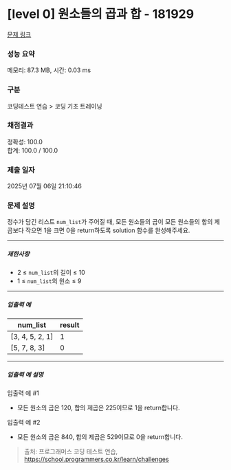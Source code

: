 # [level 0] 원소들의 곱과 합 - 181929 

[문제 링크](https://school.programmers.co.kr/learn/courses/30/lessons/181929) 

### 성능 요약

메모리: 87.3 MB, 시간: 0.03 ms

### 구분

코딩테스트 연습 > 코딩 기초 트레이닝

### 채점결과

정확성: 100.0<br/>합계: 100.0 / 100.0

### 제출 일자

2025년 07월 06일 21:10:46

### 문제 설명

<p>정수가 담긴 리스트 <code>num_list</code>가 주어질 때, 모든 원소들의 곱이 모든 원소들의 합의 제곱보다 작으면 1을 크면 0을 return하도록 solution 함수를 완성해주세요.</p>

<hr>

<h5>제한사항</h5>

<ul>
<li>2 ≤ <code>num_list</code>의 길이 ≤ 10</li>
<li>1 ≤ <code>num_list</code>의 원소 ≤ 9</li>
</ul>

<hr>

<h5>입출력 예</h5>
<table class="table">
        <thead><tr>
<th>num_list</th>
<th>result</th>
</tr>
</thead>
        <tbody><tr>
<td>[3, 4, 5, 2, 1]</td>
<td>1</td>
</tr>
<tr>
<td>[5, 7, 8, 3]</td>
<td>0</td>
</tr>
</tbody>
      </table>
<hr>

<h5>입출력 예 설명</h5>

<p>입출력 예 #1</p>

<ul>
<li>모든 원소의 곱은 120, 합의 제곱은 225이므로 1을 return합니다.</li>
</ul>

<p>입출력 예 #2</p>

<ul>
<li>모든 원소의 곱은 840, 합의 제곱은 529이므로 0을 return합니다.</li>
</ul>


> 출처: 프로그래머스 코딩 테스트 연습, https://school.programmers.co.kr/learn/challenges